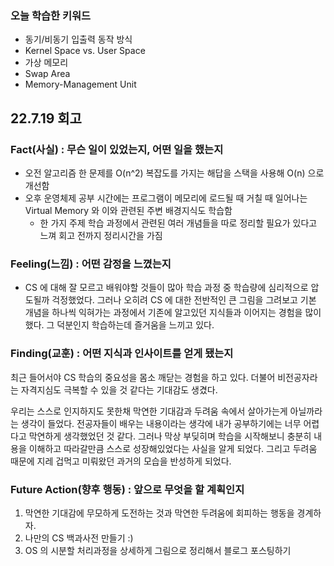 ### 오늘 학습한 키워드

- 동기/비동기 입출력 동작 방식
- Kernel Space vs. User Space
- 가상 메모리
- Swap Area
- Memory-Management Unit

## 22.7.19 회고

### Fact(사실) : 무슨 일이 있었는지, 어떤 일을 했는지

- 오전 알고리즘 한 문제를 O(n^2) 복잡도를 가지는 해답을 스택을 사용해 O(n) 으로 개선함
- 오후 운영체제 공부 시간에는 프로그램이 메모리에 로드될 때 거칠 때 일어나는 Virtual Memory 와 이와 관련된 주변 배경지식도 학습함
  - 한 가지 주제 학습 과정에서 관련된 여러 개념들을 따로 정리할 필요가 있다고 느껴 회고 전까지 정리시간을 가짐

### Feeling(느낌) : 어떤 감정을 느꼈는지

- CS 에 대해 잘 모르고 배워야할 것들이 많아 학습 과정 중 학습량에 심리적으로 압도될까 걱정했었다. 그러나 오히려 CS 에 대한 전반적인 큰 그림을 그려보고 기본 개념을 하나씩 익혀가는 과정에서 기존에 알고있던 지식들과 이어지는 경험을 많이 했다. 그 덕분인지 학습하는데 즐거움을 느끼고 있다.

### Finding(교훈) : 어떤 지식과 인사이트를 얻게 됐는지

최근 들어서야 CS 학습의 중요성을 몸소 깨닫는 경험을 하고 있다. 더불어 비전공자라는 자격지심도 극복할 수 있을 것 같다는 기대감도 생겼다.

우리는 스스로 인지하지도 못한채 막연한 기대감과 두려움 속에서 살아가는게 아닐까라는 생각이 들었다.
전공자들이 배우는 내용이라는 생각에 내가 공부하기에는 너무 어렵다고 막연하게 생각했었던 것 같다.
그러나 막상 부딪히며 학습을 시작해보니 충분히 내용을 이해하고 따라갈만큼 스스로 성장해있었다는 사실을 알게 되었다.
그리고 두려움 때문에 지레 겁먹고 미뤄왔던 과거의 모습을 반성하게 되었다.

### Future Action(향후 행동) : 앞으로 무엇을 할 계획인지

1. 막연한 기대감에 무모하게 도전하는 것과 막연한 두려움에 회피하는 행동을 경계하자.
2. 나만의 CS 백과사전 만들기 :)
3. OS 의 시분할 처리과정을 상세하게 그림으로 정리해서 블로그 포스팅하기
